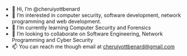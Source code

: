 - 👋 Hi, I’m @cheruiyottbenard
- 👀 I’m interested in computer security, software development, network programming and web development.
- 🌱 I’m currently learning Computer Security and Forensics
- 💞️ I’m looking to collaborate on Software Engineering, Network Programming and Cyber Security
- 📫 You can reach me though email at cheruiyottbenard@gmail.com

<!---
cheruiyottbenard/cheruiyottbenard is a ✨ special ✨ repository because its `README.md` (this file) appears on your GitHub profile.
You can click the Preview link to take a look at your changes.
--->
